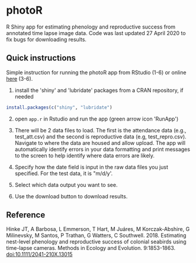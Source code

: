 # photoR
R Shiny app for estimating phenology and reproductive success from annotated time lapse image data.
Code was last updated 27 April 2020 to fix bugs for downloading results.

## Quick instructions 

Simple instruction for running the photoR app from RStudio (1-6) or online [here](https://jefferson.shinyapps.io/photor2/) (3-6).

1) install the 'shiny' and 'lubridate' packages from a CRAN repository, if needed
  
```r
install.packages(c("shiny", "lubridate")
```
2) open `app.r` in Rstudio and run the app (green arrow icon 'RunApp')

3) There will be 2 data files to load. The first is the attendance data (e.g., test_att.csv) and the second is reproductive data (e.g, test_repro.csv). Navigate to where the data are housed and allow upload. The app will automatically identify errors in your data formatting and print messages to the screen to help identify where data errors are likely.

4) Specify how the date field is input in the raw data files you just specified. For the test data, it is "m/d/y'.

5) Select which data output you want to see. 

6) Use the download button to download results.

## Reference

Hinke JT, A Barbosa, L Emmerson, T Hart, M Juáres, M Korczak-Abshire, G Milinevsky, M Santos, P Trathan, G Watters, C Southwell. 2018. Estimating nest-level phenology and reproductive success of colonial seabirds using time-lapse cameras. Methods in Ecology and Evolution. 9:1853-1863. [doi:10.1111/2041-210X.13015](https://doi.org/10.1111/2041-210X.13015)
